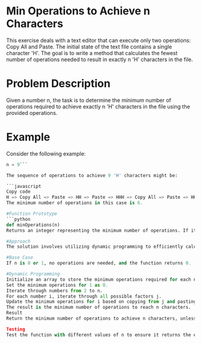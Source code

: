 # Min Operations to Achieve n Characters
This exercise deals with a text editor that can execute only two operations: Copy All and Paste. The initial state of the text file contains a single character 'H'. The goal is to write a method that calculates the fewest number of operations needed to result in exactly n 'H' characters in the file.

# Problem Description
Given a number n, the task is to determine the minimum number of operations required to achieve exactly n 'H' characters in the file using the provided operations.

# Example
Consider the following example:

```python
n = 9```

The sequence of operations to achieve 9 'H' characters might be:

```javascript
Copy code
H => Copy All => Paste => HH => Paste => HHH => Copy All => Paste => HHHHHH => Paste => HHHHHHHHH
The minimum number of operations in this case is 6.

#Function Prototype
```python
def minOperations(n)
Returns an integer representing the minimum number of operations. If it is impossible to achieve n 'H' characters, the function should return 0.

#Approach
The solution involves utilizing dynamic programming to efficiently calculate the minimum number of operations for each number from 1 to n. The key idea is to iteratively consider all possible factors of each number and update the minimum operations accordingly.

#Base Case
If n is 0 or 1, no operations are needed, and the function returns 0.

#Dynamic Programming
Initialize an array to store the minimum operations required for each number.
Set the minimum operations for 1 as 0.
Iterate through numbers from 2 to n.
For each number i, iterate through all possible factors j.
Update the minimum operations for i based on copying from j and pasting i//j times or copying from i//j and pasting j times.
The result is the minimum number of operations to reach n characters.
Result
Return the minimum number of operations to achieve n characters, unless it's impossible (in which case, return 0).

Testing
Test the function with different values of n to ensure it returns the expected results. Examples can include both achievable and unachievable scenarios.
